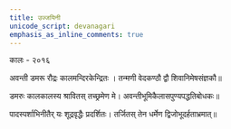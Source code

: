 ```yaml
---
title: उज्जयिनी
unicode_script: devanagari
emphasis_as_inline_comments: true
---
```


कालः - २०१६

अवन्ती डमरू रौद्रः कालमन्दिरकेन्द्रितः ।
तन्मणी वेदकण्ठौ द्वौ शिवानिमेषसंज्ञकौ॥

डमरुः कालकालस्य श्रावितस् तच्छ्रमेण मे।
अवन्तीभूमिकैलासपुण्यपद्धतिबोधकः॥

पादस्पर्शाभिनीतैर् यः शूद्रवृद्धैः प्रदर्शितः।
तर्जितस् तेन धर्मेण द्विजोभूदर्हताभ्रमात्॥
